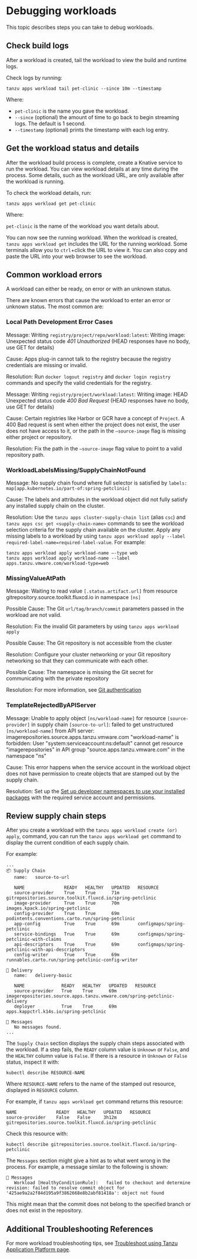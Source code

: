 # Debugging workloads

This topic describes steps you can take to debug workloads.

## <a id="check-build-logs"></a> Check build logs

After a workload is created, tail the workload to view the build and runtime logs.

Check logs by running:

```console
tanzu apps workload tail pet-clinic --since 10m --timestamp
 ```

Where:

- `pet-clinic` is the name you gave the workload.
- `--since` (optional) the amount of time to go back to begin streaming logs. The default is 1 second.
- `--timestamp` (optional) prints the timestamp with each log entry.

## <a id="workload-status"></a> Get the workload status and details

After the workload build process is complete, create a Knative service to run the workload.
You can view workload details at any time during the process. Some details, such as the workload
URL, are only available after the workload is running.

To check the workload details, run:

```console
tanzu apps workload get pet-clinic
```

Where:

`pet-clinic` is the name of the workload you want details about.

You can now see the running workload. When the workload is created, `tanzu apps workload get`
includes the URL for the running workload. Some terminals allow you to `ctrl`+click the URL to
view it. You can also copy and paste the URL into your web browser to see the workload.

## <a id="common-workload-errors"></a> Common workload errors

A workload can either be ready, on error or with an unknown status.

There are known errors that cause the workload to enter an error or unknown status. The most common are:

### Local Path Development Error Cases

Message: Writing `registry/project/repo/workload:latest`: Writing image: Unexpected status code
*401 Unauthorized* (HEAD responses have no body, use GET for details)

Cause: Apps plug-in cannot talk to the registry because the registry credentials are missing or invalid.

Resolution: Run  `docker logout registry` and `docker login registry` commands and specify the valid
credentials for the registry.

Message: Writing `registry/project/workload:latest`: Writing image: HEAD Unexpected status code
*400 Bad Request* (HEAD responses have no body, use GET for details)

Cause: Certain registries like Harbor or GCR have a concept of `Project`. A 400 Bad request is sent
when either the project does not exist, the user does not have access to it, or the path in the
`—source-image` flag is missing either project or repository.

Resolution: Fix the path in the `—source-image` flag value to point to a valid repository path.

### WorkloadLabelsMissing/SupplyChainNotFound

Message: No supply chain found where full selector is satisfied by `labels: map[app.kubernetes.io/part-of:spring-petclinic]`

Cause: The labels and attributes in the workload object did not fully satisfy any installed supply
chain on the cluster.

Resolution: Use the `tanzu apps cluster-supply-chain list` (alias `csc`) and
`tanzu apps csc get <supply-chain-name>` commands to see the workload selection criteria for the
supply chain available on the cluster. Apply any missing labels to a workload by using
`tanzu apps workload apply --label required-label-name=required-label-value`. For example:

```console
tanzu apps workload apply workload-name —-type web
tanzu apps workload apply workload-name --label apps.tanzu.vmware.com/workload-type=web
```

### MissingValueAtPath

Message: Waiting to read value `[.status.artifact.url]` from resource
gitrepository.source.toolkit.fluxcd.io  in namespace `[ns]`

Possible Cause: The Git `url/tag/branch/commit` parameters passed in the workload are not valid.

Resolution: Fix the invalid Git parameters by using `tanzu apps workload apply`

Possible Cause: The Git repository is not accessible from the cluster

Resolution: Configure your cluster networking or your Git repository networking so that they can
communicate with each other.

Possible Cause: The namespace is missing the Git secret for communicating with the private repository

Resolution: For more information, see [Git authentication](../../scc/git-auth.hbs.md)

### TemplateRejectedByAPIServer

Message: Unable to apply object `[ns/workload-name]` for resource `[source-provider]` in supply
chain `[source-to-url]`: failed to get unstructured `[ns/workload-name]` from API server:
imagerepositories.source.apps.tanzu.vmware.com "workload-name" is forbidden:
User "system:serviceaccount:ns:default" cannot get resource "imagerepositories" in API group
"source.apps.tanzu.vmware.com" in the namespace "ns"

Cause: This error happens when the service account in the workload object does not have permission
to create objects that are stamped out by the supply chain.

Resolution: Set up the
[Set up developer namespaces to use your installed packages](../../scst-store/developer-namespace-setup.hbs.md)
with the required service account and permissions.

## <a id="steps-failure"></a> Review supply chain steps

After you create a workload with the `tanzu apps workload create (or) apply`, command, you can run
the `tanzu apps workload get` command to display the current condition of each supply chain.

For example:

```console
...
📦 Supply Chain
   name:   source-to-url

   NAME               READY   HEALTHY   UPDATED   RESOURCE
   source-provider    True    True      71m       gitrepositories.source.toolkit.fluxcd.io/spring-petclinic
   image-provider     True    True      70m       images.kpack.io/spring-petclinic
   config-provider    True    True      69m       podintents.conventions.carto.run/spring-petclinic
   app-config         True    True      69m       configmaps/spring-petclinic
   service-bindings   True    True      69m       configmaps/spring-petclinic-with-claims
   api-descriptors    True    True      69m       configmaps/spring-petclinic-with-api-descriptors
   config-writer      True    True      69m       runnables.carto.run/spring-petclinic-config-writer

🚚 Delivery
   name:   delivery-basic

   NAME              READY   HEALTHY   UPDATED   RESOURCE
   source-provider   True    True      69m       imagerepositories.source.apps.tanzu.vmware.com/spring-petclinic-delivery
   deployer          True    True      69m       apps.kappctrl.k14s.io/spring-petclinic

💬 Messages
   No messages found.
...
```

The `Supply Chain` section displays the supply chain steps associated with the workload.
If a step fails, the `READY` column value is `Unknown` or `False`, and
the `HEALTHY` column value is `False`. If there is a resource in `Unknown` or `False` status,
inspect it with:

```console
kubectl describe RESOURCE-NAME
```

Where `RESOURCE-NAME` refers to the name of the stamped out resource, displayed in `RESOURCE` column.

For example, if `tanzu apps workload get` command returns this resource:

```console
NAME               READY   HEALTHY   UPDATED   RESOURCE
source-provider    False   False     3h12m     gitrepositories.source.toolkit.fluxcd.io/spring-petclinic
```

Check this resource with:

```console
kubectl describe gitrepositories.source.toolkit.fluxcd.io/spring-petclinic
```

The `Messages` section might give a hint as to what went wrong in the process.
For example, a message similar to the following is shown:

```console
💬 Messages
   Workload [HealthyConditionRule]:   failed to checkout and determine revision: failed to resolve commit object for '425ae9a2a2f84d195a9f3862668e8b2abf81418a': object not found
```

This might mean that the commit does not belong to the specified branch or does not exist in the repository.

## <a id="additional-tsg"></a>Additional Troubleshooting References

For more workload troubleshooting tips, see [Troubleshoot using Tanzu Application Platform page](../../troubleshooting-tap/troubleshoot-using-tap.hbs.md).
